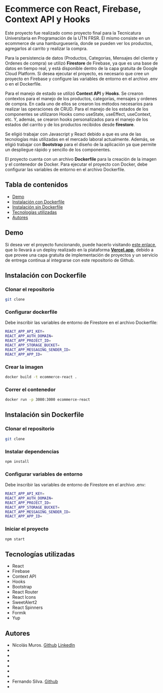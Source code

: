 # Ecommerce con React, Firebase, Context API y Hooks

Este proyecto fue realizado como proyecto final para la Tecnicatura Universitaria en Programación de la UTN FRSR. El mismo consiste en un ecommerce de una hamburguesería, 
donde se pueden ver los productos, agregarlos al carrito y realizar la compra.

Para la persistencia de datos (Productos, Categorias, Mensajes del cliente y Ordenes de compra) se utilizó **Firestore** de Firebase, ya que es una base de datos en tiempo real,
y está disponible dentro de la capa gratuita de Google Cloud Platform. Si desea ejecutar el proyecto, es necesario que cree un proyecto en Firebase y configure las variables de entorno
en el archivo .env o en el Dockerfile.

Para el manejo de estado se utilizó **Context API** y **Hooks**. Se crearon contextos para el manejo de los productos, categorías, mensajes y ordenes de compra. En cada uno de ellos se crearon
los métodos necesarios para realizar las operaciones de CRUD. Para el manejo de los estados de los componentes se utilizaron Hooks como useState, useEffect, useContext, etc. Y, además, se crearon
hooks personalizados para el manejo de los estados del carrito y de los productos recibidos desde **firestore**.

Se eligió trabajar con Javascript y React debido a que es una de las tecnologías más utilizadas en el mercado laboral actualmente. Además, se eligió trabajar con **Bootstrap** para el diseño de la aplicación ya que permite un despliegue rápido y sencillo de los componentes.

El proyecto cuenta con un archivo **Dockerfile** para la creación de la imagen y el contenedor de Docker. Para ejecutar el proyecto con Docker, debe configurar las variables de entorno en el archivo Dockerfile.


## Tabla de contenidos
- [Demo](#demo)
- [Instalación con Dockerfile](#instalación-con-dockerfile)
- [Instalación sin Dockerfile](#instalación-sin-dockerfile)
- [Tecnologías utilizadas](#tecnologías-utilizadas)
- [Autores](#autores)


## Demo
Si desea ver el proyecto funcionando, puede hacerlo visitando [este enlace](https://github.com/CodeSystem2022/Proyecto-Integrador-Bestias-Binarias), que lo llevará a un deploy realizado en la plataforma [**Vercel.app**](https://vercel.app), debido a que provee una capa gratuita de implementación de proyectos y un servicio de entrega continua al integrarse con este repositorio de Github.
## Instalación con Dockerfile
### Clonar el repositorio
```bash
git clone
```

### Configurar dockerfile
Debe inscribir las variables de entorno de Firestore en el archivo Dockerfile:
```bash
REACT_APP_API_KEY=
REACT_APP_AUTH_DOMAIN=
REACT_APP_PROJECT_ID=
REACT_APP_STORAGE_BUCKET=
REACT_APP_MESSAGING_SENDER_ID=
REACT_APP_APP_ID=
```


### Crear la imagen
```bash
docker build -t ecommerce-react .
```

### Correr el contenedor
```bash
docker run -p 3000:3000 ecommerce-react
```

## Instalación sin Dockerfile

### Clonar el repositorio
```bash
git clone
```

### Instalar dependencias
```bash
npm install
```

### Configurar variables de entorno
Debe inscribir las variables de entorno de Firestore en el archivo .env:
```bash
REACT_APP_API_KEY=
REACT_APP_AUTH_DOMAIN=
REACT_APP_PROJECT_ID=
REACT_APP_STORAGE_BUCKET=
REACT_APP_MESSAGING_SENDER_ID=
REACT_APP_APP_ID=
```

### Iniciar el proyecto
```bash
npm start
```

## Tecnologías utilizadas
- React
- Firebase
- Context API
- Hooks
- Bootstrap
- React Router
- React Icons
- SweetAlert2
- React Spinners
- Formik
- Yup


## Autores
- Nicolás Muros. [Github](https://github.com/nicomuros) [LinkedIn](https://www.linkedin.com/in/npmuros/)
-
-
-
-
-
-
- Fernando Silva. [Github](https://github.com/FernandoSilva12)
-
